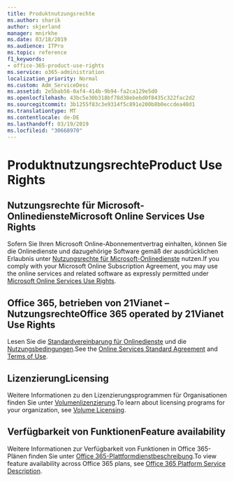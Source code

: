 ```yaml
---
title: Produktnutzungsrechte
ms.author: sharik
author: skjerland
manager: mnirkhe
ms.date: 03/18/2019
ms.audience: ITPro
ms.topic: reference
f1_keywords:
- office-365-product-use-rights
ms.service: o365-administration
localization_priority: Normal
ms.custom: Adm_ServiceDesc
ms.assetid: 2e5bab56-0af4-414b-9b94-fa2ca129e5d0
ms.openlocfilehash: 43bc5e30b318bf78d38ebebd0f8435c322fac2d2
ms.sourcegitcommit: 3b1255f83c3e9314f5c891e200b8b0eccdea40d1
ms.translationtype: MT
ms.contentlocale: de-DE
ms.lasthandoff: 03/19/2019
ms.locfileid: "30668970"
---
```

# <a name="product-use-rights"></a><span data-ttu-id="95edc-102">Produktnutzungsrechte</span><span class="sxs-lookup"><span data-stu-id="95edc-102">Product Use Rights</span></span>

## <a name="microsoft-online-services-use-rights"></a><span data-ttu-id="95edc-103">Nutzungsrechte für Microsoft-Onlinedienste</span><span class="sxs-lookup"><span data-stu-id="95edc-103">Microsoft Online Services Use Rights</span></span>

<span data-ttu-id="95edc-104">Sofern Sie Ihren Microsoft Online-Abonnementvertrag einhalten, können Sie die Onlinedienste und dazugehörige Software gemäß der ausdrücklichen Erlaubnis unter [Nutzungsrechte für Microsoft-Onlinedienste](http://www.microsoftvolumelicensing.com/DocumentSearch.aspx?Mode=3&DocumentTypeId=37&ShowArchived=true) nutzen.</span><span class="sxs-lookup"><span data-stu-id="95edc-104">If you comply with your Microsoft Online Subscription Agreement, you may use the online services and related software as expressly permitted under [Microsoft Online Services Use Rights](http://www.microsoftvolumelicensing.com/DocumentSearch.aspx?Mode=3&DocumentTypeId=37&ShowArchived=true).</span></span>
  
## <a name="office-365-operated-by-21vianet-use-rights"></a><span data-ttu-id="95edc-105">Office 365, betrieben von 21Vianet – Nutzungsrechte</span><span class="sxs-lookup"><span data-stu-id="95edc-105">Office 365 operated by 21Vianet Use Rights</span></span>

<span data-ttu-id="95edc-106">Lesen Sie die [Standardvereinbarung für Onlinedienste](http://www.21vbluecloud.com/office365/O365-AgreeWebDir/) und die [Nutzungsbedingungen](http://www.21vbluecloud.com/office365/O365-TOU/).</span><span class="sxs-lookup"><span data-stu-id="95edc-106">See the [Online Services Standard Agreement](http://www.21vbluecloud.com/office365/O365-AgreeWebDir/) and [Terms of Use](http://www.21vbluecloud.com/office365/O365-TOU/).</span></span>
  
## <a name="licensing"></a><span data-ttu-id="95edc-107">Lizenzierung</span><span class="sxs-lookup"><span data-stu-id="95edc-107">Licensing</span></span>

<span data-ttu-id="95edc-108">Weitere Informationen zu den Lizenzierungsprogrammen für Organisationen finden Sie unter [Volumenlizenzierung](https://go.microsoft.com/fwlink/?LinkId=393693).</span><span class="sxs-lookup"><span data-stu-id="95edc-108">To learn about licensing programs for your organization, see [Volume Licensing](https://go.microsoft.com/fwlink/?LinkId=393693).</span></span>
  
## <a name="feature-availability"></a><span data-ttu-id="95edc-109">Verfügbarkeit von Funktionen</span><span class="sxs-lookup"><span data-stu-id="95edc-109">Feature availability</span></span>

<span data-ttu-id="95edc-110">Weitere Informationen zur Verfügbarkeit von Funktionen in Office 365-Plänen finden Sie unter [Office 365-Plattformdienstbeschreibung](https://technet.microsoft.com/en-us/library/office-365-platform-service-description.aspx).</span><span class="sxs-lookup"><span data-stu-id="95edc-110">To view feature availability across Office 365 plans, see [Office 365 Platform Service Description](https://technet.microsoft.com/en-us/library/office-365-platform-service-description.aspx).</span></span>
  

